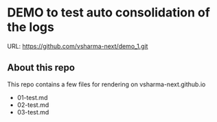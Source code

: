 # DEMO to test auto consolidation of the logs

URL: https://github.com/vsharma-next/demo_1.git

## About this repo

This repo contains a few files for rendering on vsharma-next.github.io

- 01-test.md
- 02-test.md
- 03-test.md

